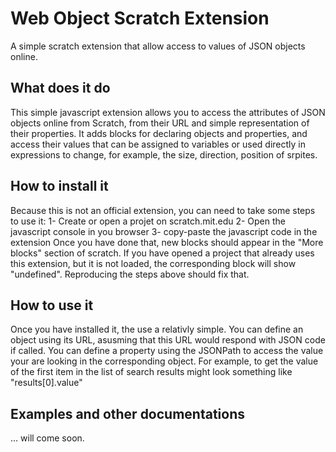# Web Object Scratch Extension
A simple scratch extension that allow access to values of JSON objects online.

## What does it do 
This simple javascript extension allows you to access the attributes of JSON objects online from Scratch, from their URL and simple representation of their properties. It adds blocks for declaring objects and properties, and access their values that can be assigned to variables or used directly in expressions to change, for example, the size, direction, position of srpites.

## How to install it
Because this is not an official extension, you can need to take some steps to use it:
  1- Create or open a projet on scratch.mit.edu
  2- Open the javascript console in you browser
  3- copy-paste the javascript code in the extension
Once you have done that, new blocks should appear in the "More blocks" section of scratch.
If you have opened a project that already uses this extension, but it is not loaded, the corresponding block will show "undefined". Reproducing the steps above should fix that.

## How to use it
Once you have installed it, the use a relativly simple. You can define an object using its URL, asusming that this URL would respond with JSON code if called. You can define a property using the JSONPath to access the value your are looking in the corresponding object. For example, to get the value of the first item in the list of search results might look something like "results[0].value"

## Examples and other documentations
... will come soon.
